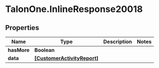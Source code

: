 # TalonOne.InlineResponse20018

## Properties

Name | Type | Description | Notes
------------ | ------------- | ------------- | -------------
**hasMore** | **Boolean** |  | 
**data** | [**[CustomerActivityReport]**](CustomerActivityReport.md) |  | 


